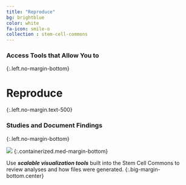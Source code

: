 ```yaml
---
title: "Reproduce"
bg: brightblue
color: white
fa-icon: smile-o
collection : stem-cell-commons
---
```


### Access Tools that Allow You to
{:.left.no-margin-bottom}

# Reproduce
{:.left.no-margin.text-500}

### Studies and Document Findings
{:.left.no-margin-bottom}

<img src="{{ 'img/screen-reproduce.png' | relative_url }}" />
{:.containerized.med-margin-bottom}

Use **_scalable visualization tools_** built into the Stem Cell Commons to review analyses and how files were generated.
{:.big-margin-bottom.center}